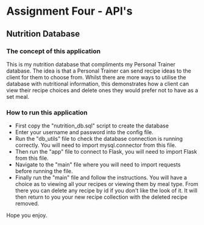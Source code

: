 # Assignment Four - API's

## Nutrition Database

### The concept of this application

This is my nutrition database that compliments my Personal Trainer database.
The idea is that a Personal Trainer can send recipe ideas to the client for them to
choose from. Whilst there are more ways to utilise the database with nutritional 
information, this demonstrates how a client can view their recipe choices and delete
ones they would prefer not to have as a set meal.

### How to run this application

* First copy the "nutrition_db.sql" script to create the database
* Enter your username and password into the config file. 
* Run the "db_utils" file to check the database connection is running correctly. You will need to import mysql.connector from this file.
* Then run the "app" file to connect to Flask, you will need to import Flask from this file.
* Navigate to the "main" file where you will need to import requests before running the file.
* Finally run the "main" file and follow the instructions. You will have a choice as to viewing all your recipes or viewing them by meal type. From there you can delete any recipe by id if you don't like the look of it. It will then return to you your new recipe collection with the deleted recipe removed.

Hope you enjoy.